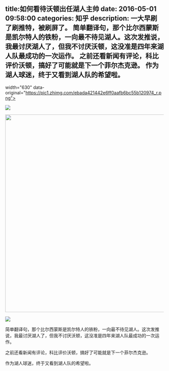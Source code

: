 title:如何看待沃顿出任湖人主帅
date: 2016-05-01   09:58:00 
categories: 知乎 
 description: 一大早刷了刷推特，被刷屏了。 简单翻译句，那个比尔西蒙斯是凯尔特人的铁粉，一向最不待见湖人。这次发推说，我最讨厌湖人了，但我不讨厌沃顿，这没准是四年来湖人队最成功的一次运作。 之前还看新闻有评论，科比评价沃顿，搞好了可能就是下一个菲尔杰克逊。 作为湖人球迷，终于又看到湖人队的希望啦。
  --- 
  width="630" data-original="https://pic1.zhimg.com/ebada421442e6ff0aafb6bc55b120974_r.png"></noscript>

![](//zhstatic.zhihu.com/assets/zhihu/ztext/whitedot.jpg)

<noscript><img src="https://pic3.zhimg.com/8da3b22dbbb4dd7ea36bedcaf58de0ce_b.png" data-rawwidth="630" data-rawheight="1120" class="origin_image zh-lightbox-thumb" width="630" data-original="https://pic3.zhimg.com/8da3b22dbbb4dd7ea36bedcaf58de0ce_r.png"></noscript>

![](//zhstatic.zhihu.com/assets/zhihu/ztext/whitedot.jpg)  

简单翻译句，那个比尔西蒙斯是凯尔特人的铁粉，一向最不待见湖人。这次发推说，我最讨厌湖人了，但我不讨厌沃顿，这没准是四年来湖人队最成功的一次运作。  

之前还看新闻有评论，科比评价沃顿，搞好了可能就是下一个菲尔杰克逊。  

作为湖人球迷，终于又看到湖人队的希望啦。